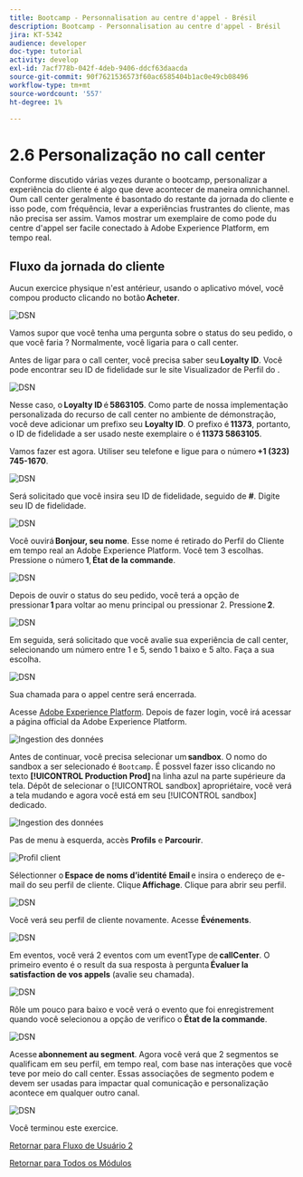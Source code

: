 ```yaml
---
title: Bootcamp - Personnalisation au centre d'appel - Brésil
description: Bootcamp - Personnalisation au centre d'appel - Brésil
jira: KT-5342
audience: developer
doc-type: tutorial
activity: develop
exl-id: 7acf778b-042f-4deb-9406-ddcf63daacda
source-git-commit: 90f7621536573f60ac6585404b1ac0e49cb08496
workflow-type: tm+mt
source-wordcount: '557'
ht-degree: 1%

---
```


# 2.6 Personalização no call center

Conforme discutido várias vezes durante o bootcamp, personalizar a experiência do cliente é algo que deve acontecer de maneira omnichannel. Oum call center geralmente é basontado do restante da jornada do cliente e isso pode, com fréquência, levar a experiências frustrantes do cliente, mas não precisa ser assim. Vamos mostrar um exemplaire de como pode du centre d&#39;appel ser facile conectado à Adobe Experience Platform, em tempo real.

## Fluxo da jornada do cliente

Aucun exercice physique n&#39;est antérieur, usando o aplicativo móvel, você compou producto clicando no botão **Acheter**.

![DSN](./images/app20.png)

Vamos supor que você tenha uma pergunta sobre o status do seu pedido, o que você faria ? Normalmente, você ligaria para o call center.

Antes de ligar para o call center, você precisa saber seu **Loyalty ID**. Você pode encontrar seu ID de fidelidade sur le site Visualizador de Perfil do .

![DSN](./images/cc1.png)

Nesse caso, o **Loyalty ID** é **5863105**. Como parte de nossa implementação personalizada do recurso de call center no ambiente de démonstração, você deve adicionar um prefixo seu **Loyalty ID**. O prefixo é **11373**, portanto, o ID de fidelidade a ser usado neste exemplaire o é **11373 5863105**.

Vamos fazer est agora. Utiliser seu telefone e ligue para o número **+1 (323) 745-1670**.

![DSN](./images/cc2.png)

Será solicitado que você insira seu ID de fidelidade, seguido de **#**. Digite seu ID de fidelidade.

![DSN](./images/cc3.png)

Você ouvirá **Bonjour, seu nome**. Esse nome é retirado do Perfil do Cliente em tempo real an Adobe Experience Platform. Você tem 3 escolhas. Pressione o número **1**, **État de la commande**.

![DSN](./images/cc4.png)

Depois de ouvir o status do seu pedido, você terá a opção de pressionar **1** para voltar ao menu principal ou pressionar 2. Pressione **2**.

![DSN](./images/cc5.png)

Em seguida, será solicitado que você avalie sua experiência de call center, selecionando um número entre 1 e 5, sendo 1 baixo e 5 alto. Faça a sua escolha.

![DSN](./images/cc6.png)

Sua chamada para o appel centre será encerrada.

Acesse [Adobe Experience Platform](https://experience.adobe.com/platform). Depois de fazer login, você irá acessar a página official da Adobe Experience Platform.

![Ingestion des données](./images/home.png)

Antes de continuar, você precisa selecionar um **sandbox**. O nomo do sandbox a ser selecionado é ``Bootcamp``. É possvel fazer isso clicando no texto **[!UICONTROL Production Prod]** na linha azul na parte supérieure da tela. Dépôt de selecionar o [!UICONTROL sandbox] apropriétaire, você verá a tela mudando e agora você está em seu [!UICONTROL sandbox] dedicado.

![Ingestion des données](./images/sb1.png)

Pas de menu à esquerda, accès **Profils** e **Parcourir**.

![Profil client](./images/homemenu.png)

Sélectionner o **Espace de noms d’identité** **Email** e insira o endereço de e-mail do seu perfil de cliente. Clique **Affichage**. Clique para abrir seu perfil.

![DSN](./images/cc7.png)

Você verá seu perfil de cliente novamente. Acesse **Événements**.

![DSN](./images/cc8.png)

Em eventos, você verá 2 eventos com um eventType de **callCenter**. O primeiro evento é o result da sua resposta à pergunta **Évaluer la satisfaction de vos appels** (avalie seu chamada).

![DSN](./images/cc9.png)

Rôle um pouco para baixo e você verá o evento que foi enregistrement quando você selecionou a opção de verifico o **État de la commande**.

![DSN](./images/cc10.png)

Acesse **abonnement au segment**. Agora você verá que 2 segmentos se qualificam em seu perfil, em tempo real, com base nas interações que você teve por meio do call center. Essas associações de segmento podem e devem ser usadas para impactar qual comunicação e personalização acontece em qualquer outro canal.

![DSN](./images/cc11.png)

Você terminou este exercice.

[Retornar para Fluxo de Usuário 2](./uc2.md)

[Retornar para Todos os Módulos](../../overview.md)
